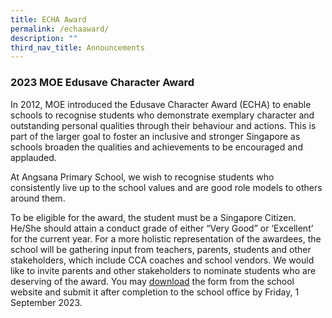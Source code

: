 ```yaml
---
title: ECHA Award
permalink: /echaaward/
description: ""
third_nav_title: Announcements
---
```

### 2023 MOE Edusave Character Award

In 2012, MOE introduced the Edusave Character Award (ECHA) to enable schools to recognise
students who demonstrate exemplary character and outstanding personal qualities through their
behaviour and actions. This is part of the larger goal to foster an inclusive and stronger Singapore as
schools broaden the qualities and achievements to be encouraged and applauded.

At Angsana Primary School, we wish to recognise students who consistently live up to the school
values and are good role models to others around them.

To be eligible for the award, the student must be a Singapore Citizen. He/She should attain a
conduct grade of either “Very Good” or ‘Excellent’ for the current year. For a more holistic
representation of the awardees, the school will be gathering input from teachers, parents, students
and other stakeholders, which include CCA coaches and school vendors. We would like to invite
parents and other stakeholders to nominate students who are deserving of the award. You may
[download](/files/2023%20echa%20nomination%20form.pdf) the form from the school website and submit it after completion to the school office by
Friday, 1 September 2023.